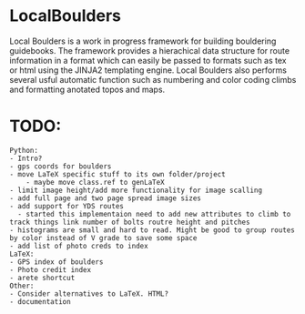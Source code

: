 # LocalBoulders
 Local Boulders is a work in progress framework for building bouldering guidebooks. The framework provides a hierachical data structure for route information in a format which can easily be passed to formats such as tex or html using the JINJA2 templating engine. Local Boulders also performs several usful automatic function such as numbering and color coding climbs and formatting anotated topos and maps. 

# TODO:
	Python:
	- Intro?
	- gps coords for boulders
	- move LaTeX specific stuff to its own folder/project
        - maybe move class.ref to genLaTeX
    - limit image height/add more functionality for image scalling
	- add full page and two page spread image sizes
	- add support for YDS routes
	  - started this implementaion need to add new attributes to climb to track things link number of bolts routre height and pitches
	- histograms are small and hard to read. Might be good to group routes by color instead of V grade to save some space
	- add list of photo creds to index
    LaTeX:
    - GPS index of boulders
	- Photo credit index
    - arete shortcut
    Other:
    - Consider alternatives to LaTeX. HTML?
    - documentation
